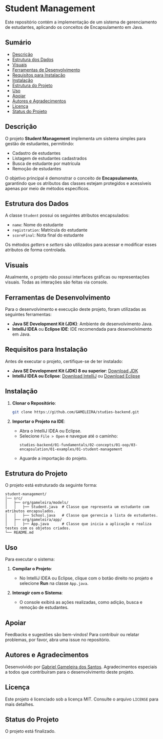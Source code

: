 # Student Management

Este repositório contém a implementação de um sistema de gerenciamento de estudantes, aplicando os conceitos de Encapsulamento em Java.

## Sumário
- [Descrição](#descrição)
- [Estrutura dos Dados](#estrutura-dos-dados)
- [Visuais](#visuais)
- [Ferramentas de Desenvolvimento](#ferramentas-de-desenvolvimento)
- [Requisitos para Instalação](#requisitos-para-instalação)
- [Instalação](#instalação)
- [Estrutura do Projeto](#estrutura-do-projeto)
- [Uso](#uso)
- [Apoiar](#apoiar)
- [Autores e Agradecimentos](#autores-e-agradecimentos)
- [Licença](#licença)
- [Status do Projeto](#status-do-projeto)

## Descrição
O projeto **Student Management** implementa um sistema simples para gestão de estudantes, permitindo:

- Cadastro de estudantes
- Listagem de estudantes cadastrados
- Busca de estudante por matrícula
- Remoção de estudantes

O objetivo principal é demonstrar o conceito de **Encapsulamento**, garantindo que os atributos das classes estejam protegidos e acessíveis apenas por meio de métodos específicos.

## Estrutura dos Dados
A classe `Student` possui os seguintes atributos encapsulados:

- `name`: Nome do estudante
- `registration`: Matrícula do estudante
- `scoreFinal`: Nota final do estudante

Os métodos *getters* e *setters* são utilizados para acessar e modificar esses atributos de forma controlada.

## Visuais
Atualmente, o projeto não possui interfaces gráficas ou representações visuais. Todas as interações são feitas via console.

## Ferramentas de Desenvolvimento
Para o desenvolvimento e execução deste projeto, foram utilizadas as seguintes ferramentas:

- **Java SE Development Kit (JDK)**: Ambiente de desenvolvimento Java.
- **IntelliJ IDEA** ou **Eclipse IDE**: IDE recomendada para desenvolvimento em Java.

## Requisitos para Instalação
Antes de executar o projeto, certifique-se de ter instalado:

- **Java SE Development Kit (JDK) 8 ou superior**: [Download JDK](https://www.oracle.com/java/technologies/javase-downloads.html)
- **IntelliJ IDEA ou Eclipse**: [Download IntelliJ](https://www.jetbrains.com/idea/download/) ou [Download Eclipse](https://www.eclipse.org/downloads/)

## Instalação

1. **Clonar o Repositório**:
   ```sh
   git clone https://github.com/GAMELEIRA/studies-backend.git
   ```

2. **Importar o Projeto na IDE**:
   - Abra o IntelliJ IDEA ou Eclipse.
   - Selecione `File > Open` e navegue até o caminho:
     ```
     studies-backend/01-fundamentals/02-concepts/01-oop/03-encapsulation/01-examples/01-student-management
     ```
   - Aguarde a importação do projeto.

## Estrutura do Projeto
O projeto está estruturado da seguinte forma:

```
student-management/
│── src/
│   ├── org/gameleira/models/
│   │   ├── Student.java  # Classe que representa um estudante com atributos encapsulados.
│   │   ├── School.java   # Classe que gerencia a lista de estudantes.
│   ├── org/gameleira/app/
│   │   ├── App.java      # Classe que inicia a aplicação e realiza testes com os objetos criados.
└── README.md
```

## Uso

Para executar o sistema:

1. **Compilar o Projeto**:
   - No IntelliJ IDEA ou Eclipse, clique com o botão direito no projeto e selecione **Run** na classe `App.java`.

2. **Interagir com o Sistema**:
   - O console exibirá as ações realizadas, como adição, busca e remoção de estudantes.

## Apoiar
Feedbacks e sugestões são bem-vindos! Para contribuir ou relatar problemas, por favor, abra uma issue no repositório.

## Autores e Agradecimentos

Desenvolvido por [Gabriel Gameleira dos Santos](https://www.linkedin.com/in/gabriel-gameleira-dos-santos-634b23161/). Agradecimentos especiais a todos que contribuíram para o desenvolvimento deste projeto.

## Licença

Este projeto é licenciado sob a licença MIT. Consulte o arquivo `LICENSE` para mais detalhes.

## Status do Projeto

O projeto está finalizado.